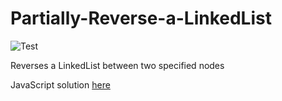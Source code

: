 # Partially-Reverse-a-LinkedList

![Test](https://github.com/banevare/LinkedList/workflows/Test/badge.svg)

Reverses a LinkedList between two specified nodes

JavaScript solution [here](banevare.github.io/reverseBetween.html)
